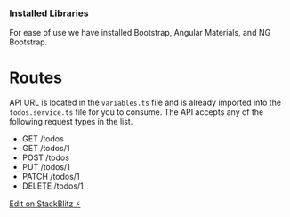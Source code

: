 [Angular TODO Interview Application]:https://upload.wikimedia.org/wikipedia/commons/c/cf/Angular_full_color_logo.svg

### Installed Libraries

For ease of use we have installed Bootstrap, Angular Materials, and NG Bootstrap.

# Routes

API URL is located in the `variables.ts` file and is already imported into the `todos.service.ts` file for you to consume.  The API accepts any of the following request types in the list.

 - GET	/todos
 - GET	/todos/1
 - POST	/todos
 - PUT	/todos/1
 - PATCH	/todos/1
 - DELETE	/todos/1


[Edit on StackBlitz ⚡️](https://stackblitz.com/edit/angular-n2y1zg)